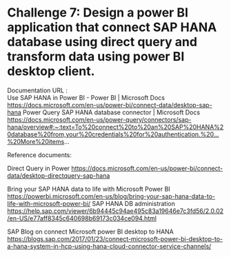 # Challenge 7: Design a power BI application that connect SAP HANA database using direct query and transform data using power BI desktop client. 







Documentation URL :  
Use SAP HANA in Power BI - Power BI | Microsoft Docs 
https://docs.microsoft.com/en-us/power-bi/connect-data/desktop-sap-hana
Power Query SAP HANA database connector | Microsoft Docs 
https://docs.microsoft.com/en-us/power-query/connectors/sap-hana/overview#:~:text=To%20connect%20to%20an%20SAP%20HANA%20database%20from,your%20credentials%20for%20authentication.%20...%20More%20items...

 

 

 

Reference documents: 

 Direct Query in Power  https://docs.microsoft.com/en-us/power-bi/connect-data/desktop-directquery-sap-hana

Bring your SAP HANA data to life with Microsoft Power BI  https://powerbi.microsoft.com/en-us/blog/bring-your-sap-hana-data-to-life-with-microsoft-power-bi/
SAP HANA DB administration https://help.sap.com/viewer/6b94445c94ae495c83a19646e7c3fd56/2.0.02/en-US/e77aff8345c640698b69173c034ce094.html

SAP Blog on connect Microsoft power BI desktop to HANA https://blogs.sap.com/2017/01/23/connect-microsoft-power-bi-desktop-to-a-hana-system-in-hcp-using-hana-cloud-connector-service-channels/ 
